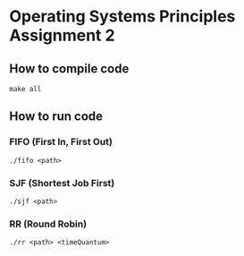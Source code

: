 # Operating Systems Principles Assignment 2
## How to compile code
```
make all
```

## How to run code
### FIFO (First In, First Out)
```
./fifo <path>
```


### SJF (Shortest Job First)
```
./sjf <path>
```

### RR (Round Robin)
```
./rr <path> <timeQuantum>
```